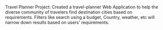 Travel Planner Project:
Created a travel-planner Web Application to help the diverse community of travelers find destination cities based on requirements. Filters like search using a budget, Country, weather, etc will narrow down results based on users' requirements.


